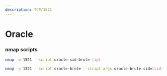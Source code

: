 ```yaml
---
description: TCP/1521
---
```


# Oracle

### nmap scripts

```bash
nmap -p 1521 --script oracle-sid-brute [ip]

nmap -p 1521 --script oracle-brute --script-args oracle-brute.sid=[sid] [ip]TCP
```

